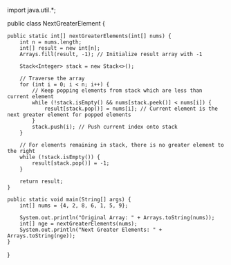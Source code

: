 import java.util.*;

public class NextGreaterElement {

    public static int[] nextGreaterElements(int[] nums) {
        int n = nums.length;
        int[] result = new int[n];
        Arrays.fill(result, -1); // Initialize result array with -1

        Stack<Integer> stack = new Stack<>();
        
        // Traverse the array
        for (int i = 0; i < n; i++) {
            // Keep popping elements from stack which are less than current element
            while (!stack.isEmpty() && nums[stack.peek()] < nums[i]) {
                result[stack.pop()] = nums[i]; // Current element is the next greater element for popped elements
            }
            stack.push(i); // Push current index onto stack
        }
        
        // For elements remaining in stack, there is no greater element to the right
        while (!stack.isEmpty()) {
            result[stack.pop()] = -1;
        }

        return result;
    }

    public static void main(String[] args) {
        int[] nums = {4, 2, 8, 6, 1, 5, 9};
        
        System.out.println("Original Array: " + Arrays.toString(nums));
        int[] nge = nextGreaterElements(nums);
        System.out.println("Next Greater Elements: " + Arrays.toString(nge));
    }
}
